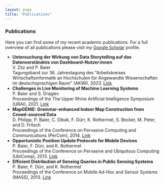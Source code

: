 ```yaml
---
layout: page
title: "Publications"
---
```

<h3 class="fw-bold border-bottom pb-3 mb-5">Publications</h3>

Here you can find some of my recent academic publications.
For a full overview of all publications please visit my 
[Google Scholar](https://scholar.google.de/citations?user=__JOgFQAAAAJ&hl)
profile.

- **Untersuchung der Wirkung von Data Storytelling auf das Datenverständnis von Dashboard-Nutzer:innen** <br>
V. Zitz and P. Baier
<br> Tagungsband zur 36. Jahrestagung des "Arbeitskreises Wirtschaftsinformatik an Hochschulen für Angewandte Wissenschaften im deutschsprachigen Raum" (AKWI), 2023.
[Link](https://pabair.github.io/assets/AKWI2023.pdf)
- **Challenges in Live Monitoring of Machine Learning Systems** <br> P. Baier and S. Dragiev
<br> Proceedings of the The Upper Rhine Artificial Intelligence Symposium 
(URAI), 2021.
[Link](https://pabair.github.io/assets/URAI2021.pdf)
- **MapGENIE: Grammar-enhanced Indoor Map Construction from Crowd-sourced Data** <br> D. Philipp, P. Baier, C. Dibak, F. Dürr, K. Rothermel, S. Becker,
M. Peter, and D. Fritsch
<br> Proceedings of the Conference on Pervasive Computing and Communications
(PerCom), 2014.
[Link](http://www2.informatik.uni-stuttgart.de/cgi-bin/NCSTRL/NCSTRL_view.pl?id=INPROC-2014-03&mod=0&engl=0&inst=VS)
- **Opportunistic Position Update Protocols for Mobile Devices** <br>
P. Baier, F. Dürr, and K. Rothermel<br> 
Proceedings of the Conference on Pervasive and Ubiquitous Computing (UbiComp), 2013.
[Link](http://www2.informatik.uni-stuttgart.de/cgi-bin/NCSTRL/NCSTRL_view.pl?id=INPROC-2013-33&mod=0&engl=0&inst=VS)
- **Efficient Distribution of Sensing Queries in Public Sensing Systems**
<br> P. Baier, F. Dürr, and K. Rothermel<br>
Proceedings of the Conference on Mobile Ad-Hoc and Sensor Systems (MASS), 2013.
[Link](http://www2.informatik.uni-stuttgart.de/cgi-bin/NCSTRL/NCSTRL_view.pl?id=INPROC-2013-35&mod=0&engl=0&inst=VS)












